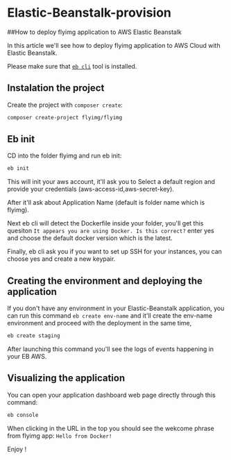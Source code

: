 # Elastic-Beanstalk-provision

##How to deploy flyimg application to AWS Elastic Beanstalk

In this article we'll see how to deploy flyimg application to AWS Cloud with Elastic Beanstalk.

Please make sure that [`eb cli`](http://docs.aws.amazon.com/elasticbeanstalk/latest/dg/eb-cli3-install.html) tool is installed.

## Instalation the project

Create the project with `composer create`:

```sh
composer create-project flyimg/flyimg
```

## Eb init

CD into the folder flyimg and run eb init:

```sh
eb init
```

This will init your aws account, it'll ask you to Select a default region and provide your credentials (aws-access-id,aws-secret-key).

After it'll ask about Application Name (default is folder name which is flyimg).

Next eb cli will detect the Dockerfile inside your folder, you'll get this quesiton `It appears you are using Docker. Is this correct?` enter yes and choose the default docker version which is the latest.

Finally, eb cli ask you if you want to set up SSH for your instances, you can choose yes and create a new keypair.

## Creating the environment and deploying the application

If you don't have any environment in your Elastic-Beanstalk application, you can run this command `eb create env-name` and it'll create the env-name environment and proceed with the deployment in the same time, 

```sh
eb create staging
```

After launching this command you'll see the logs of events happening in your EB AWS.


## Visualizing the application

You can open your application dashboard web page directly through this command:

```sh
eb console
```

When clicking in the URL in the top you should see the wekcome phrase from flyimg app: `Hello from Docker!`



Enjoy !
